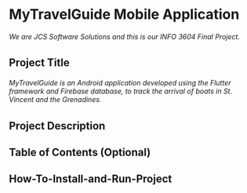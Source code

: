 # MyTravelGuide Mobile Application

###### We are JCS Software Solutions and this is our INFO 3604 Final Project.

## Project Title
###### MyTravelGuide is an Android application developed using the Flutter framework and Firebase database, to track the arrival of boats in St. Vincent and the Grenadines.

## Project Description

## Table of Contents (Optional)

## How-To-Install-and-Run-Project

